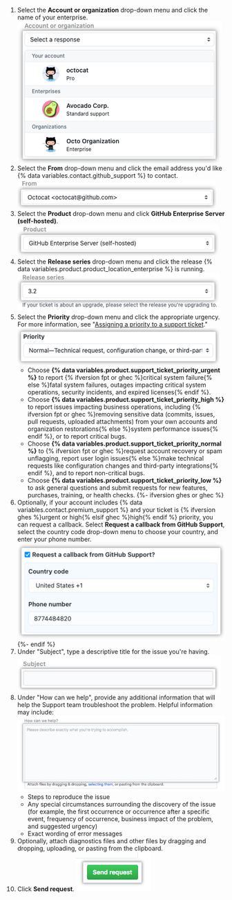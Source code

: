 1. Select the **Account or organization** drop-down menu and click the name of your enterprise.
![Account field](/assets/images/help/support/account-field.png)
1. Select the **From** drop-down menu and click the email address you'd like {% data variables.contact.github_support %} to contact.
![Email field](/assets/images/help/support/from-field.png)
1. Select the **Product** drop-down menu and click **GitHub Enterprise Server (self-hosted)**.
![Product field](/assets/images/help/support/product-field.png)
1. Select the **Release series** drop-down menu and click the release {% data variables.product.product_location_enterprise %} is running.
![Release field](/assets/images/help/support/release-field.png)
1. Select the **Priority** drop-down menu and click the appropriate urgency. For more information, see "[Assigning a priority to a support ticket](/admin/enterprise-support/overview/about-github-enterprise-support#assigning-a-priority-to-a-support-ticket)."
  ![Priority field](/assets/images/help/support/priority-field.png)
    - Choose **{% data variables.product.support_ticket_priority_urgent %}** to report {% ifversion fpt or ghec %}critical system failure{% else %}fatal system failures, outages impacting critical system operations, security incidents, and expired licenses{% endif %}.
    - Choose **{% data variables.product.support_ticket_priority_high %}** to report issues impacting business operations, including {% ifversion fpt or ghec %}removing sensitive data (commits, issues, pull requests, uploaded attachments) from your own accounts and organization restorations{% else %}system performance issues{% endif %}, or to report critical bugs.
    - Choose **{% data variables.product.support_ticket_priority_normal %}** to {% ifversion fpt or ghec %}request account recovery or spam unflagging, report user login issues{% else %}make technical requests like configuration changes and third-party integrations{% endif %}, and to report non-critical bugs.
    - Choose **{% data variables.product.support_ticket_priority_low %}** to ask general questions and submit requests for new features, purchases, training, or health checks.
{%- ifversion ghes or ghec %}
1. Optionally, if your account includes {% data variables.contact.premium_support %} and your ticket is {% ifversion ghes %}urgent or high{% elsif ghec %}high{% endif %} priority, you can request a callback. Select **Request a callback from GitHub Support**, select the country code drop-down menu to choose your country, and enter your phone number.
![Request callback option](/assets/images/help/support/request-callback.png)
{%- endif %}  
1. Under "Subject", type a descriptive title for the issue you're having.
![Subject field](/assets/images/help/support/subject-field.png)
5. Under "How can we help", provide any additional information that will help the Support team troubleshoot the problem. Helpful information may include:
  ![How can we help field](/assets/images/help/support/how-can-we-help-field.png)
    - Steps to reproduce the issue
    - Any special circumstances surrounding the discovery of the issue (for example, the first occurrence or occurrence after a specific event, frequency of occurrence, business impact of the problem, and suggested urgency)
    - Exact wording of error messages
6. Optionally, attach diagnostics files and other files by dragging and dropping, uploading, or pasting from the clipboard.
7. Click **Send request**.
![Send request button](/assets/images/help/support/send-request-button.png)